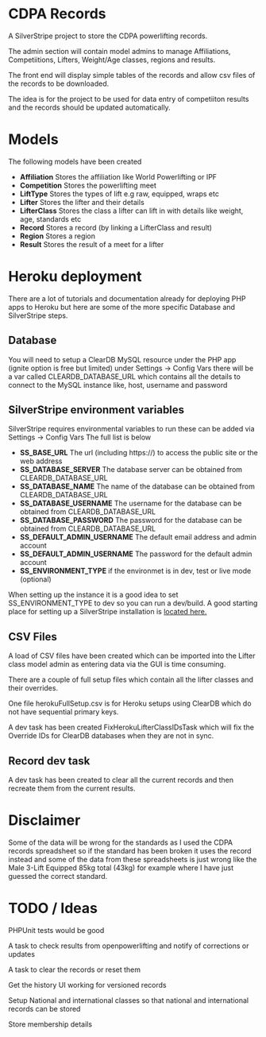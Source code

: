 # CDPA Records

A SilverStripe project to store the CDPA powerlifting records.

The admin section will contain model admins to manage Affiliations, Competiitions,
Lifters, Weight/Age classes, regions and results.

The front end will display simple tables of the records and allow csv files of the records to be downloaded.

The idea is for the project to be used for data entry of competiiton results and the records should be updated automatically.

# Models

The following models have been created

- **Affiliation** Stores the affiliation like World Powerlifting or IPF
- **Competition** Stores the powerlifting meet
- **LiftType** Stores the types of lift e.g raw, equipped, wraps etc
- **Lifter** Stores the lifter and their details
- **LifterClass** Stores the class a lifter can lift in with details like weight, age, standards etc
- **Record** Stores a record (by linking a LifterClass and result)
- **Region** Stores a region
- **Result** Stores the result of a meet for a lifter

# Heroku deployment

There are a lot of tutorials and documentation already for deploying PHP apps to Heroku but here are some of the more specific
Database and SilverStripe steps.

## Database

You will need to setup a ClearDB MySQL resource under the PHP app (ignite option is free but limited) under 
Settings -> Config Vars there will be a var called CLEARDB_DATABASE_URL which contains
all the details to connect to the MySQL instance like, host, username and password

## SilverStripe environment variables

SilverStripe requires environmental variables to run these can be added via Settings -> Config Vars
The full list is below

- **SS_BASE_URL** The url (including https://) to access the public site or the web address
- **SS_DATABASE_SERVER** The database server can be obtained from CLEARDB_DATABASE_URL
- **SS_DATABASE_NAME** The name of the database can be obtained from CLEARDB_DATABASE_URL
- **SS_DATABASE_USERNAME** The username for the database can be obtained from CLEARDB_DATABASE_URL
- **SS_DATABASE_PASSWORD** The password for the database can be obtained from CLEARDB_DATABASE_URL
- **SS_DEFAULT_ADMIN_USERNAME** The default email address and admin account
- **SS_DEFAULT_ADMIN_USERNAME** The password for the default admin account
- **SS_ENVIRONMENT_TYPE** if the environmet is in dev, test or live mode (optional)

When setting up the instance it is a good idea to set SS_ENVIRONMENT_TYPE to dev so you can run 
a dev/build.
A good starting place for setting up a SilverStripe installation is [located here.](https://docs.silverstripe.org/en/4/getting_started/)

## CSV Files

A load of CSV files have been created which can be imported into the Lifter class model
admin as entering data via the GUI is time consuming.

There are a couple of full setup files which contain all the lifter classes and their overrides.

One file herokuFullSetup.csv is for Heroku setups using ClearDB which do not have sequential
primary keys.

A dev task has been created FixHerokuLifterClassIDsTask which will fix the Override IDs for
ClearDB databases when they are not in sync.

## Record dev task

A dev task has been created to clear all the current records and then recreate
them from the current results.

# Disclaimer

Some of the data will be wrong for the standards as I used the CDPA records spreadsheet
so if the standard has been broken it uses the record instead and some of the data
from these spreadsheets is just wrong like the Male 3-Lift Equipped 85kg total (43kg) for example
where I have just guessed the correct standard.

# TODO / Ideas

PHPUnit tests would be good

A task to check results from openpowerlifting and notify of corrections or updates

A task to clear the records or reset them

Get the history UI working for versioned records

Setup National and international classes so that national and international records can be stored

Store membership details 
